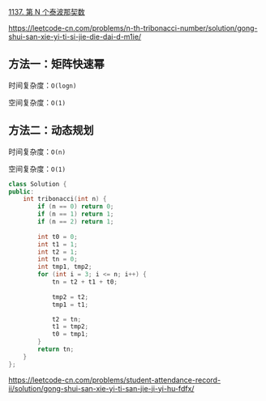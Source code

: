 [1137. 第 N 个泰波那契数](https://leetcode-cn.com/problems/n-th-tribonacci-number/)

https://leetcode-cn.com/problems/n-th-tribonacci-number/solution/gong-shui-san-xie-yi-ti-si-jie-die-dai-d-m1ie/

## 方法一：矩阵快速幂

时间复杂度：`O(logn)`

空间复杂度：`O(1)`

## 方法二：动态规划

时间复杂度：`O(n)`

空间复杂度：`O(1)`

```c++
class Solution {
public:
    int tribonacci(int n) {
        if (n == 0) return 0;
        if (n == 1) return 1;
        if (n == 2) return 1;
        
        int t0 = 0;
        int t1 = 1;
        int t2 = 1;
        int tn = 0;
        int tmp1, tmp2;
        for (int i = 3; i <= n; i++) {
            tn = t2 + t1 + t0;
            
            tmp2 = t2;
            tmp1 = t1;

            t2 = tn;
            t1 = tmp2;
            t0 = tmp1;
        }
        return tn;
    }
};
```



https://leetcode-cn.com/problems/student-attendance-record-ii/solution/gong-shui-san-xie-yi-ti-san-jie-ji-yi-hu-fdfx/
